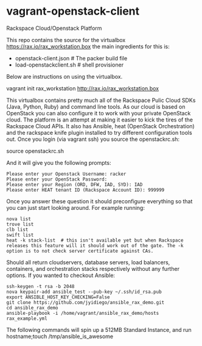 vagrant-openstack-client
========================

Rackspace Cloud/Openstack Platform

This repo contains the source for the virtualbox https://rax.io/rax_workstation.box the main ingredients for this is:

 - openstack-client.json # The packer build file
 - load-openstackclient.sh # shell provisioner

Below are instructions on using the virtualbox.

vagrant init rax_workstation http://rax.io/rax_workstation.box

This virtualbox contains pretty much all of the Rackspace Pulic Cloud SDKs (Java, Python, Ruby) and command line tools. As our cloud is based on OpenStack you can also configure it to work with your private OpenStack cloud. The platform is an attempt at making it easier to kick the tires of the Rackspace Cloud APIs. It also has Ansible, heat (OpenStack Orchestration) and the rackspace knife plugin installed to try different configuration tools out. Once you login (via vagrant ssh) you source the openstackrc.sh:

source openstackrc.sh

And it will give you the following prompts:
```
Please enter your Openstack Username: racker
Please enter your OpenStack Password: 
Please enter your Region (ORD, DFW, IAD, SYD): IAD
Please enter HEAT tenant ID (Rackspace Account ID): 999999
```

Once you answer these question it should preconfigure everything so that you can just start looking around. For example running:

```
nova list
trove list
clb list
swift list
heat -k stack-list  # this isn't available yet but when Rackspace releases this feature will it should work out of the gate. The -k option is to not check server certificate against CAs.
```

Should all return cloudservers, database servers, load balancers, containers, and orchestration stacks respectively without any further options. If you wanted to checkout Ansible:

```
ssh-keygen -t rsa -b 2048
nova keypair-add ansible_test --pub-key ~/.ssh/id_rsa.pub
export ANSIBLE_HOST_KEY_CHECKING=False
git clone https://github.com/jyidiego/ansible_rax_demo.git
cd ansible_rax_demo
ansible-playbook -i /home/vagrant/ansible_rax_demo/hosts  rax_example.yml
```

The following commands will spin up a 512MB Standard Instance, and run hostname;touch /tmp/ansible_is_awesome

